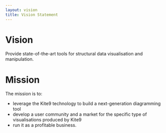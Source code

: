 ```yaml
---
layout: vision
title: Vision Statement
---
```


# Vision

Provide state-of-the-art tools for structural data visualisation and manipulation.

# Mission

The mission is to:

- leverage the Kite9 technology to build a next-generation diagramming tool
- develop a user community and a market for the specific type of visualisations produced by Kite9 
- run it as a profitable business.